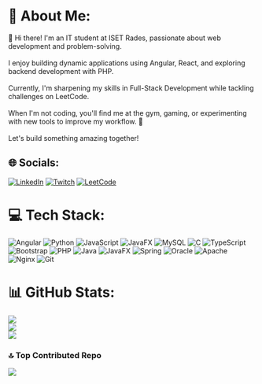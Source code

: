# 💫 About Me:
👋 Hi there! I'm an IT student at ISET Rades, passionate about web development and problem-solving. <br><br>I enjoy building dynamic applications using Angular, React, and exploring backend development with PHP. <br><br>Currently, I'm sharpening my skills in Full-Stack Development while tackling challenges on LeetCode.<br><br>When I'm not coding, you'll find me at the gym, gaming, or experimenting with new tools to improve my workflow. 🚀<br><br>Let's build something amazing together!

## 🌐 Socials:
[![LinkedIn](https://img.shields.io/badge/LinkedIn-%230077B5.svg?logo=linkedin&logoColor=white)](https://linkedin.com/in/aminmedfai) [![Twitch](https://img.shields.io/badge/Twitch-%239146FF.svg?logo=Twitch&logoColor=white)](https://twitch.tv/AMIN_VAL) [![LeetCode](https://img.shields.io/badge/LeetCode-%237289DA.svg?logo=LeetCode&logoColor=white)](https://leetcode.com/u/amln/)

# 💻 Tech Stack:
![Angular](https://img.shields.io/badge/angular-%23DD0031.svg?style=for-the-badge&logo=angular&logoColor=white) ![Python](https://img.shields.io/badge/python-3670A0?style=for-the-badge&logo=python&logoColor=ffdd54) ![JavaScript](https://img.shields.io/badge/javascript-%23323330.svg?style=for-the-badge&logo=javascript&logoColor=%23F7DF1E) ![JavaFX](https://img.shields.io/badge/javafx-%23FF0000.svg?style=for-the-badge&logo=javafx&logoColor=white) ![MySQL](https://img.shields.io/badge/mysql-4479A1.svg?style=for-the-badge&logo=mysql&logoColor=white) ![C](https://img.shields.io/badge/c-%2300599C.svg?style=for-the-badge&logo=c&logoColor=white) ![TypeScript](https://img.shields.io/badge/typescript-%23007ACC.svg?style=for-the-badge&logo=typescript&logoColor=white) ![Bootstrap](https://img.shields.io/badge/bootstrap-%238511FA.svg?style=for-the-badge&logo=bootstrap&logoColor=white) ![PHP](https://img.shields.io/badge/php-%23777BB4.svg?style=for-the-badge&logo=php&logoColor=white) ![Java](https://img.shields.io/badge/java-%23ED8B00.svg?style=for-the-badge&logo=openjdk&logoColor=white) ![JavaFX](https://img.shields.io/badge/javafx-%23FF0000.svg?style=for-the-badge&logo=javafx&logoColor=white) ![Spring](https://img.shields.io/badge/spring-%236DB33F.svg?style=for-the-badge&logo=spring&logoColor=white) ![Oracle](https://img.shields.io/badge/Oracle-F80000?style=for-the-badge&logo=oracle&logoColor=white) ![Apache](https://img.shields.io/badge/apache-%23D42029.svg?style=for-the-badge&logo=apache&logoColor=white) ![Nginx](https://img.shields.io/badge/nginx-%23009639.svg?style=for-the-badge&logo=nginx&logoColor=white) ![Git](https://img.shields.io/badge/git-%23F05033.svg?style=for-the-badge&logo=git&logoColor=white)
# 📊 GitHub Stats:
![](https://github-readme-stats.vercel.app/api?username=4MINEpy&theme=dark&hide_border=false&include_all_commits=true&count_private=true)<br/>
![](https://github-readme-streak-stats.herokuapp.com/?user=4MINEpy&theme=dark&hide_border=false)<br/>
![](https://github-readme-stats.vercel.app/api/top-langs/?username=4MINEpy&theme=dark&hide_border=false&include_all_commits=true&count_private=true&layout=compact)

### 🔝 Top Contributed Repo
![](https://github-contributor-stats.vercel.app/api?username=4MINEpy&limit=5&theme=dark&combine_all_yearly_contributions=true)

<!-- Proudly created with GPRM ( https://gprm.itsvg.in ) -->
